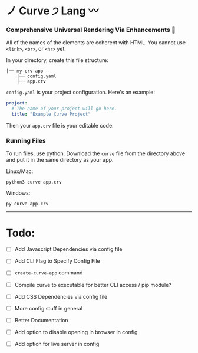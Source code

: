 # ノ Curve ੭ Lang 〰
### Comprehensive Universal Rendering Via Enhancements 🐚

All of the names of the elements are coherent with HTML.
You cannot use `<link>`, `<br>`, or `<hr>` yet.

In your directory, 
create this file structure:
```
|── my-crv-app
    |── config.yaml
    |── app.crv
```

`config.yaml` is your project configuration. 
Here's an example:

```yaml
project:
  # The name of your project will go here.
  title: "Example Curve Project"
```

Then your `app.crv` file is your editable code.

### Running Files

To run files, use python. Download the `curve` file from the directory above and put it in the same directory as your app.

Linux/Mac:
```
python3 curve app.crv
```

Windows:
```
py curve app.crv
```

---

# Todo:
- [ ] Add Javascript Dependencies via config file
- [ ] Add CLI Flag to Specify Config File
- [ ] `create-curve-app` command
- [ ] Compile curve to executable for better CLI access / pip module?
- [ ] Add CSS Dependencies via config file
- [ ] More config stuff in general
- [ ] Better Documentation
- [ ] Add option to disable opening in browser in config
- [ ] Add option for live server in config
      
